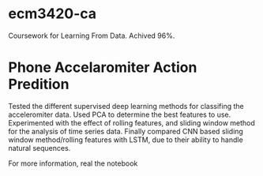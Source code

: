 # ecm3420-ca

Coursework for Learning From Data. Achived 96%.

# Phone Accelaromiter Action Predition

Tested the different supervised deep learning methods for classifing the acceleromiter data. Used PCA to determine the best features to use. Experimented with the effect of rolling features, and sliding window method for the analysis of time series data. Finally compared CNN based sliding window method/rolling features with LSTM, due to their ability to handle natural sequences.

For more information, real the notebook
